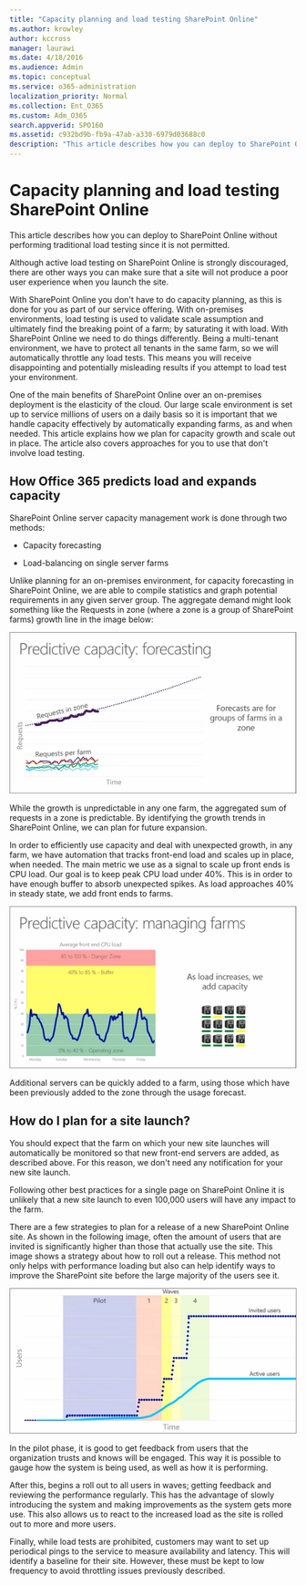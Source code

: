 ```yaml
---
title: "Capacity planning and load testing SharePoint Online"
ms.author: krowley
author: kccross
manager: laurawi
ms.date: 4/18/2016
ms.audience: Admin
ms.topic: conceptual
ms.service: o365-administration
localization_priority: Normal
ms.collection: Ent_O365
ms.custom: Adm_O365
search.appverid: SPO160
ms.assetid: c932bd9b-fb9a-47ab-a330-6979d03688c0
description: "This article describes how you can deploy to SharePoint Online without performing traditional load testing since it is not permitted."
---
```


# Capacity planning and load testing SharePoint Online

This article describes how you can deploy to SharePoint Online without performing traditional load testing since it is not permitted.
  
Although active load testing on SharePoint Online is strongly discouraged, there are other ways you can make sure that a site will not produce a poor user experience when you launch the site. 
  
With SharePoint Online you don't have to do capacity planning, as this is done for you as part of our service offering. With on-premises environments, load testing is used to validate scale assumption and ultimately find the breaking point of a farm; by saturating it with load. With SharePoint Online we need to do things differently. Being a multi-tenant environment, we have to protect all tenants in the same farm, so we will automatically throttle any load tests. This means you will receive disappointing and potentially misleading results if you attempt to load test your environment.
  
One of the main benefits of SharePoint Online over an on-premises deployment is the elasticity of the cloud. Our large scale environment is set up to service millions of users on a daily basis so it is important that we handle capacity effectively by automatically expanding farms, as and when needed. This article explains how we plan for capacity growth and scale out in place. The article also covers approaches for you to use that don't involve load testing.
  
## How Office 365 predicts load and expands capacity

SharePoint Online server capacity management work is done through two methods:
  
- Capacity forecasting
    
- Load-balancing on single server farms
    
Unlike planning for an on-premises environment, for capacity forecasting in SharePoint Online, we are able to compile statistics and graph potential requirements in any given server group. The aggregate demand might look something like the Requests in zone (where a zone is a group of SharePoint farms) growth line in the image below:
  
![Chart showing predictive capacity: forecasting](media/ca800cb6-cc59-451f-98bd-55e035489af3.png)
  
While the growth is unpredictable in any one farm, the aggregated sum of requests in a zone is predictable. By identifying the growth trends in SharePoint Online, we can plan for future expansion.
  
In order to efficiently use capacity and deal with unexpected growth, in any farm, we have automation that tracks front-end load and scales up in place, when needed. The main metric we use as a signal to scale up front ends is CPU load. Our goal is to keep peak CPU load under 40%. This is in order to have enough buffer to absorb unexpected spikes. As load approaches 40% in steady state, we add front ends to farms.
  
![Chart showing predictive capacity: managing farms](media/6b2a8c63-24c1-4504-b7a3-3d3b3be2583a.png)
  
Additional servers can be quickly added to a farm, using those which have been previously added to the zone through the usage forecast. 
  
## How do I plan for a site launch?

You should expect that the farm on which your new site launches will automatically be monitored so that new front-end servers are added, as described above. For this reason, we don't need any notification for your new site launch.
  
Following other best practices for a single page on SharePoint Online it is unlikely that a new site launch to even 100,000 users will have any impact to the farm.
  
There are a few strategies to plan for a release of a new SharePoint Online site. As shown in the following image, often the amount of users that are invited is significantly higher than those that actually use the site. This image shows a strategy about how to roll out a release. This method not only helps with performance loading but also can help identify ways to improve the SharePoint site before the large majority of the users see it.
  
![Graph showing invited and active users](media/0bc14a20-9420-4986-b9b9-fbcd2c6e0fb9.png)
  
In the pilot phase, it is good to get feedback from users that the organization trusts and knows will be engaged. This way it is possible to gauge how the system is being used, as well as how it is performing.
  
After this, begins a roll out to all users in waves; getting feedback and reviewing the performance regularly. This has the advantage of slowly introducing the system and making improvements as the system gets more use. This also allows us to react to the increased load as the site is rolled out to more and more users.
  
Finally, while load tests are prohibited, customers may want to set up periodical pings to the service to measure availability and latency. This will identify a baseline for their site. However, these must be kept to low frequency to avoid throttling issues previously described.
  

